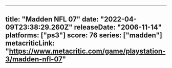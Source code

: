 
---
title: "Madden NFL 07"
date: "2022-04-09T23:38:29.260Z"
releaseDate: "2006-11-14"
platforms: ["ps3"]
score: 76
series: ["madden"]
metacriticLink: "https://www.metacritic.com/game/playstation-3/madden-nfl-07"
---
